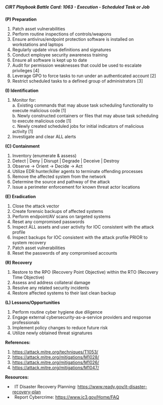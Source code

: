 ##### CIRT Playbook Battle Card: **1063 - Execution - Scheduled Task or Job**

**(P) Preparation**

1.  Patch asset vulnerabilities
2.  Perform routine inspections of controls/weapons
3.  Ensure antivirus/endpoint protection software is installed on workstations and laptops
4.  Regularly update virus definitions and signatures
5.  Conduct employee security awareness training
6.  Ensure all software is kept up to date
7.  Audit for permission weaknesses that could be used to escalate privileges \[4\]
8.  Leverage GPO to force tasks to run under an authenticated account \[2\]
9.  Restrict scheduled tasks to a defined group of administrators \[3\]

**(I) Identification**

1.  Monitor for:  
    a. Existing commands that may abuse task scheduling functionality to execute malicious code \[1\]  
    b. Newly constructed containers or files that may abuse task scheduling to execute malicious code \[1\]  
    c. Newly created scheduled jobs for initial indicators of malicious activity \[1\]
2.  Investigate and clear ALL alerts

**(C) Containment**

1.  Inventory (enumerate & assess)
2.  Detect | Deny | Disrupt | Degrade | Deceive | Destroy
3.  Observe -> Orient -> Decide -> Act
4.  Utilize EDR hunter/killer agents to terminate offending processes
5.  Remove the affected system from the network
6.  Determine the source and pathway of the attack
7.  Issue a perimeter enforcement for known threat actor locations

**(E) Eradication**

1.  Close the attack vector
2.  Create forensic backups of affected systems
3.  Perform endpoint/AV scans on targeted systems
4.  Reset any compromised passwords
5.  Inspect ALL assets and user activity for IOC consistent with the attack profile
6.  Inspect backups for IOC consistent with the attack profile PRIOR to system recovery
7.  Patch asset vulnerabilities
8.  Reset the passwords of any compromised accounts

**(R) Recovery**

1.  Restore to the RPO (Recovery Point Objective) within the RTO (Recovery Time Objective)
2.  Assess and address collateral damage
3.  Resolve any related security incidents
4.  Restore affected systems to their last clean backup

**(L) Lessons/Opportunities**

1.  Perform routine cyber hygiene due diligence
2.  Engage external cybersecurity-as-a-service providers and response professionals
3.  Implement policy changes to reduce future risk
4.  Utilize newly obtained threat signatures

**References:**

1.  https://attack.mitre.org/techniques/T1053/
2.  https://attack.mitre.org/mitigations/M1028/
3.  https://attack.mitre.org/mitigations/M1026/
4.  https://attack.mitre.org/mitigations/M1047/

**Resources:**


*    IT Disaster Recovery Planning: https://www.ready.gov/it-disaster-recovery-plan
*    Report Cybercrime: https://www.ic3.gov/Home/FAQ